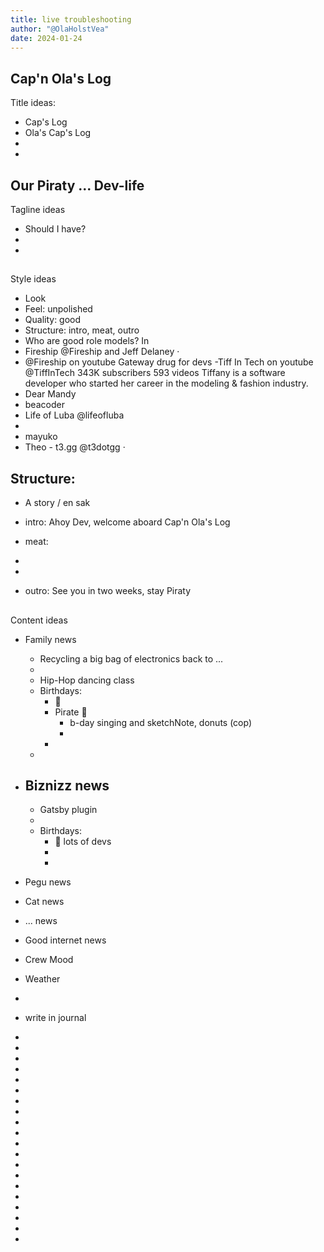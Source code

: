 ```yaml
---
title: live troubleshooting
author: "@OlaHolstVea"
date: 2024-01-24
---
```


## Cap'n Ola's Log

Title ideas:
- Cap's Log
- Ola's Cap's Log
-
-


## Our Piraty ... Dev-life

Tagline ideas
- Should I have?
-
-

##

Style ideas
- Look
- Feel: unpolished
- Quality: good
- Structure: intro, meat, outro
- Who are good role models? In
- Fireship @Fireship and Jeff Delaney [](https://twitter.com/JeffDelaney23)
‧
- @Fireship on youtube [](https://www.youtube.com/@Fireship/videos) Gateway drug for devs
-Tiff In Tech on youtube [](https://www.youtube.com/@TiffInTech/videos)  @TiffInTech 343K subscribers 593 videos Tiffany is a software developer who started her career in the modeling & fashion industry.
- Dear Mandy [](https://www.youtube.com/channel/UCop1ipytNHIytvGX6ZVcX7w/videos)
- beacoder [](https://www.youtube.com/channel/UCDzH1v2ac1bxSmU3I4Bi1OA/videos)
- Life of Luba @lifeofluba [](https://www.youtube.com/channel/UCgzKCeDYLRzPhQ64R6AKyBQ/videos)
-
- mayuko  [](https://www.youtube.com/@hellomayuko/videos)
- Theo - t3․gg @t3dotgg [](https://www.youtube.com/@t3dotgg/videos)
‧

## Structure:

- A story / en sak
- intro: Ahoy Dev, welcome aboard Cap'n Ola's Log
- meat:

-
-

- outro: See you in two weeks, stay Piraty

##

Content ideas

- Family news
  - Recycling a big bag of electronics back to ...
  -
  - Hip-Hop dancing class
  - Birthdays:
    - 👑
    - Pirate 👸
      - b-day singing and sketchNote, donuts (cop)
      -
    -
  -

- Biznizz news
  -
  - Gatsby plugin
  -
  - Birthdays:
    - 👑 lots of devs
    -
    -

- Pegu news
- Cat news
- ... news
- Good internet news
- Crew Mood
- Weather
-
- write in journal
-
-
-
-
-
-
-
-
-
-
-
-
-
-
-
-
-
-
-
-





##